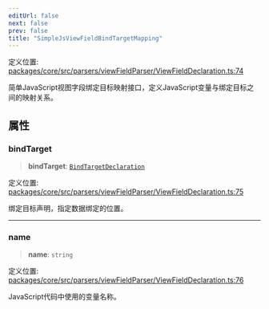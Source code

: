 ```yaml
---
editUrl: false
next: false
prev: false
title: "SimpleJsViewFieldBindTargetMapping"
---
```


定义位置: [packages/core/src/parsers/viewFieldParser/ViewFieldDeclaration.ts:74](https://github.com/mProjectsCode/obsidian-meta-bind-plugin/blob/6e87907d27dd07b6437b63c980b11d2bfef62599/packages/core/src/parsers/viewFieldParser/ViewFieldDeclaration.ts#L74)

简单JavaScript视图字段绑定目标映射接口，定义JavaScript变量与绑定目标之间的映射关系。

## 属性

### bindTarget

> **bindTarget**: [`BindTargetDeclaration`](/obsidian-meta-bind-plugin-docs/api/interfaces/bindtargetdeclaration/)

定义位置: [packages/core/src/parsers/viewFieldParser/ViewFieldDeclaration.ts:75](https://github.com/mProjectsCode/obsidian-meta-bind-plugin/blob/6e87907d27dd07b6437b63c980b11d2bfef62599/packages/core/src/parsers/viewFieldParser/ViewFieldDeclaration.ts#L75)

绑定目标声明，指定数据绑定的位置。

***

### name

> **name**: `string`

定义位置: [packages/core/src/parsers/viewFieldParser/ViewFieldDeclaration.ts:76](https://github.com/mProjectsCode/obsidian-meta-bind-plugin/blob/6e87907d27dd07b6437b63c980b11d2bfef62599/packages/core/src/parsers/viewFieldParser/ViewFieldDeclaration.ts#L76)

JavaScript代码中使用的变量名称。
